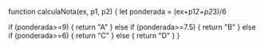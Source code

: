 function calculaNota(ex, p1, p2) {
  let ponderada = (ex+p1*2+p2*3)/6 
  
  if (ponderada>=9)
  {
    return "A"
  }
  else if (ponderada>=7.5)
  {
    return "B"
  }
  else if (ponderada>=6)
  {
    return "C"
  }
  else
  {
    return "D"
  }
}